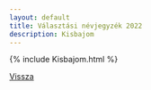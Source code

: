 ```yaml
---
layout: default
title: Választási névjegyzék 2022
description: Kisbajom
---
```


{% include Kisbajom.html %}

[Vissza](./)
